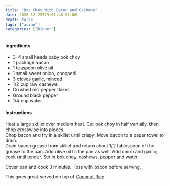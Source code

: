 ```yaml
---
title: "Bok Choy With Bacon and Cashews"
date: 2020-12-25T19:01:46-07:00
draft: false
tags: ["asian"]
categories: ["Dinner"]
---
```


#### Ingredients
- 3-4 small heads baby bok choy
- 1 package bacon
- 1 teaspoon olive oil
- 1 small sweet onion, chopped
- 3 cloves garlic, minced
- 1/2 cup raw cashews
- Crushed red pepper flakes
- Ground black pepper
- 1/4 cup water

#### Instructions
Heat a large skillet over medium heat.
Cut bok choy in half vertially, then chop crosswise into pieces.  
Chop bacon and fry in a skillet until crispy.  Move bacon to a paper towel to drain.  
Drain bacon grease from skillet and return about 1/2 tablespoon of the grease to the pan.  Add olive oil to the pan as well.  Add onion and garlic; cook until tender.  Stir in bok choy, cashews, pepper and water.  

Cover pan and cook 3 minutes.  Toss with bacon before serving.  

This goes great served on top of [Coconut Rice](/recipes/coconut-rice).